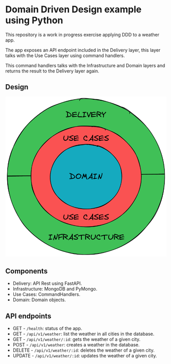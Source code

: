 # Domain Driven Design example using Python

This repository is a work in progress exercise applying DDD to a weather app.

The app exposes an API endpoint included in the Delivery layer, this layer talks
with the Use Cases layer using command handlers.

This command handlers talks with the Infrastructure and Domain layers and returns
the result to the Delivery layer again.

## Design
![DDD](./images/DDD.png)

## Components
- Delivery: API Rest using FastAPI.
- Infrastructure: MongoDB and PyMongo.
- Use Cases: CommandHandlers.
- Domain: Domain objects.

## API endpoints
- GET     - `/health`: status of the app.
- GET     - `/api/v1/weather`: list the weather in all cities in the database.
- GET     - `/api/v1/weather/:id`: gets the weather of a given city.
- POST    - `/api/v1/weather`: creates a weather in the database.
- DELETE  - `/api/v1/weather/:id`: deletes the weather of a given city.
- UPDATE  - `/api/v1/weather/:id`: updates the weather of a given city.

